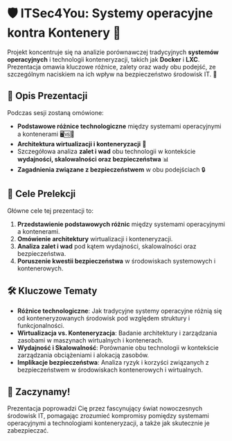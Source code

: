 # 🛡️ ITSec4You: Systemy operacyjne kontra Kontenery 🚀

Projekt koncentruje się na analizie porównawczej tradycyjnych **systemów operacyjnych** i technologii konteneryzacji, takich jak **Docker** i **LXC**. Prezentacja omawia kluczowe różnice, zalety oraz wady obu podejść, ze szczególnym naciskiem na ich wpływ na bezpieczeństwo środowisk IT. 🔐

## 🌟 Opis Prezentacji
Podczas sesji zostaną omówione:
- **Podstawowe różnice technologiczne** między systemami operacyjnymi a kontenerami 🖥️🆚🐳
- **Architektura wirtualizacji i konteneryzacji** 🔧
- Szczegółowa analiza **zalet i wad** obu technologii w kontekście **wydajności, skalowalności oraz bezpieczeństwa** 📊
- **Zagadnienia związane z bezpieczeństwem** w obu podejściach 🔒

## 🎯 Cele Prelekcji

Główne cele tej prezentacji to:
1. **Przedstawienie podstawowych różnic** między systemami operacyjnymi a kontenerami.
2. **Omówienie architektury** wirtualizacji i konteneryzacji.
3. **Analiza zalet i wad** pod kątem wydajności, skalowalności oraz bezpieczeństwa.
4. **Poruszenie kwestii bezpieczeństwa** w środowiskach systemowych i kontenerowych.

## 🛠️ Kluczowe Tematy
- **Różnice technologiczne**: Jak tradycyjne systemy operacyjne różnią się od konteneryzowanych środowisk pod względem struktury i funkcjonalności.
- **Wirtualizacja vs. Konteneryzacja**: Badanie architektury i zarządzania zasobami w maszynach wirtualnych i kontenerach.
- **Wydajność i Skalowalność**: Porównanie obu technologii w kontekście zarządzania obciążeniami i alokacją zasobów.
- **Implikacje bezpieczeństwa**: Analiza ryzyk i korzyści związanych z bezpieczeństwem w środowiskach kontenerowych i wirtualnych.

## 🚀 Zaczynamy!
Prezentacja poprowadzi Cię przez fascynujący świat nowoczesnych środowisk IT, pomagając zrozumieć kompromisy pomiędzy systemami operacyjnymi a technologiami konteneryzacji, a także jak skutecznie je zabezpieczać.
